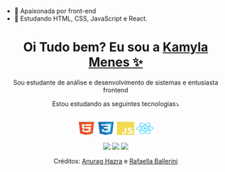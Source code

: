* 🌈 Apaixonada por front-end
* 🌱 Estudando HTML, CSS, JavaScript e React.

<div>
  
  <h1 align="center">
    Oi Tudo bem? Eu sou a
    <a href="https://beacons.ai/kamylamenes">Kamyla Menes ✨</a>
  </h1>
  
  <p align="center">
    Sou estudante de análise e desenvolvimento de sistemas e entusiasta frontend
  </div>
  <p align="center">
    Estou estudando as seguintes tecnologias⤵️
  </div>

  <div align="center" valign="top"><br>
    <img align="center" alt="HTML" height="30" width="40" src="https://raw.githubusercontent.com/devicons/devicon/master/icons/html5/html5-original.svg">
    <img align="center" alt="CSS" height="30" width="40" src="https://raw.githubusercontent.com/devicons/devicon/master/icons/css3/css3-original.svg">
    <img align="center" alt="Js" height="30" width="40" src="https://raw.githubusercontent.com/devicons/devicon/master/icons/javascript/javascript-plain.svg">
    <img align="center" alt="React" height="30" width="40" src="https://raw.githubusercontent.com/devicons/devicon/master/icons/react/react-original.svg">
  </div><br>

  <div align="center">
    <a href="https://www.instagram.com/dev.karmylla/" target="_blank"><img src="https://img.shields.io/badge/-Instagram-%23E4405F?style=for-the-badge&logo=instagram&logoColor=white" target="_blank"></a>
    <a href="https://www.linkedin.com/in/kamylamenes/" target="_blank"><img src="https://img.shields.io/badge/-LinkedIn-%230077B5?style=for-the-badge&logo=linkedin&logoColor=white" target="_blank"></a>
    <a href="https://discord.gg/kamylamenes/" target="_blank"><img src="https://img.shields.io/badge/-Discord-%7289DA?style=for-the-badge&logo=disscord&logoColor=white" target="_blank"></a>
  </div>

  <div align="center">
    <p>Créditos: <a href="https://github.com/anuraghazra/github-readme-stats">Anurag Hazra</a> e <a href="https://github.com/rafaballerini">Rafaella Ballerini</a></p>
  </div>

